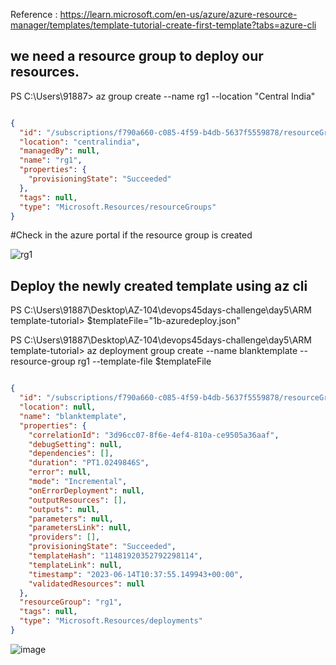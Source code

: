 Reference : 
https://learn.microsoft.com/en-us/azure/azure-resource-manager/templates/template-tutorial-create-first-template?tabs=azure-cli

## we need a resource group to deploy our resources.
PS C:\Users\91887> az group create --name rg1 --location "Central India"

```json

{
  "id": "/subscriptions/f790a660-c085-4f59-b4db-5637f5559878/resourceGroups/rg1",
  "location": "centralindia",
  "managedBy": null,
  "name": "rg1",
  "properties": {
    "provisioningState": "Succeeded"
  },
  "tags": null,
  "type": "Microsoft.Resources/resourceGroups"
}
```

#Check in the azure portal if the resource group is created

![rg1](https://github.com/jananitework/devops45days-challenge/assets/136428700/8aef10c5-2c7d-4308-ae6c-a961aa97bddc)

## Deploy the newly created template using az cli

PS C:\Users\91887\Desktop\AZ-104\devops45days-challenge\day5\ARM template-tutorial> $templateFile="1b-azuredeploy.json"

PS C:\Users\91887\Desktop\AZ-104\devops45days-challenge\day5\ARM template-tutorial> az deployment group create --name blanktemplate --resource-group rg1 --template-file $templateFile

```json

{
  "id": "/subscriptions/f790a660-c085-4f59-b4db-5637f5559878/resourceGroups/rg1/providers/Microsoft.Resources/deployments/blanktemplate",
  "location": null,
  "name": "blanktemplate",
  "properties": {
    "correlationId": "3d96cc07-8f6e-4ef4-810a-ce9505a36aaf",
    "debugSetting": null,
    "dependencies": [],
    "duration": "PT1.0249846S",
    "error": null,
    "mode": "Incremental",
    "onErrorDeployment": null,
    "outputResources": [],
    "outputs": null,
    "parameters": null,
    "parametersLink": null,
    "providers": [],
    "provisioningState": "Succeeded",
    "templateHash": "11481920352792298114",
    "templateLink": null,
    "timestamp": "2023-06-14T10:37:55.149943+00:00",
    "validatedResources": null
  },
  "resourceGroup": "rg1",
  "tags": null,
  "type": "Microsoft.Resources/deployments"
}

```
![image](https://github.com/jananitework/devops45days-challenge/assets/136428700/15d1dee5-9bdb-48fb-9cae-7beefebcaf7c)


